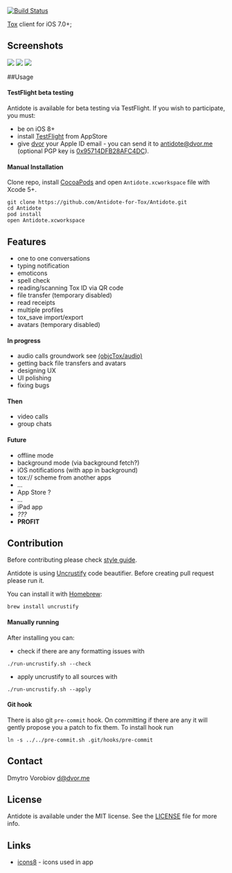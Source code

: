 [![Build Status](https://img.shields.io/travis/Antidote-for-Tox/Antidote/master.svg?style=flat)](https://travis-ci.org/Antidote-for-Tox/Antidote)

[Tox](https://tox.chat/) client for iOS 7.0+;

## Screenshots

![](https://i.imgur.com/geSRhlQ.png)
![](https://i.imgur.com/kAXdWwI.png)
![](https://i.imgur.com/VOpGzgg.png)

##Usage

#### TestFlight beta testing

Antidote is available for beta testing via TestFlight. If you wish to participate, you must:
- be on iOS 8+
- install [TestFlight](https://itunes.apple.com/us/app/testflight/id899247664?mt=8) from AppStore
- give [dvor](https://github.com/dvor) your Apple ID email - you can send it to [antidote@dvor.me](mailto:antidote@dvor.me?subject=Beta%20testing) (optional PGP key is [0x95714DFB28AFC4DC](https://pgp.mit.edu/pks/lookup?op=get&search=0x95714DFB28AFC4DC)).

#### Manual Installation

Clone repo, install [CocoaPods](https://cocoapods.org/) and open `Antidote.xcworkspace` file with Xcode 5+.

```
git clone https://github.com/Antidote-for-Tox/Antidote.git
cd Antidote
pod install
open Antidote.xcworkspace
```

## Features

-  one to one conversations
-  typing notification
-  emoticons
-  spell check
-  reading/scanning Tox ID via QR code
-  file transfer (temporary disabled)
-  read receipts
-  multiple profiles
-  tox_save import/export
-  avatars (temporary disabled)

#### In progress

-  audio calls groundwork see [(objcTox/audio)](https://github.com/Antidote-for-Tox/objcTox/tree/audio)
-  getting back file transfers and avatars
-  designing UX
-  UI polishing
-  fixing bugs

#### Then

-  video calls
-  group chats

#### Future

-  offline mode
-  background mode (via background fetch?)
-  iOS notifications (with app in background)
-  tox:// scheme from another apps
-  *...*
-  App Store ?
-  *...*
-  iPad app
-  *???*
-  **PROFIT**

## Contribution

Before contributing please check [style guide](objective-c-style-guide.md).

Antidote is using [Uncrustify](http://uncrustify.sourceforge.net/) code beautifier. Before creating pull request please run it.

You can install it with [Homebrew](http://brew.sh/):

```
brew install uncrustify
```

#### Manually running

After installing you can:

- check if there are any formatting issues with

```
./run-uncrustify.sh --check
```

- apply uncrustify to all sources with

```
./run-uncrustify.sh --apply
```

#### Git hook

There is also git `pre-commit` hook. On committing if there are any it will gently propose you a patch to fix them. To install hook run

```
ln -s ../../pre-commit.sh .git/hooks/pre-commit
```

## Contact

Dmytro Vorobiov [d@dvor.me](mailto:d@dvor.me)

## License

Antidote is available under the MIT license. See the [LICENSE](LICENSE) file for more info.

## Links

- [icons8](http://icons8.com/) - icons used in app

